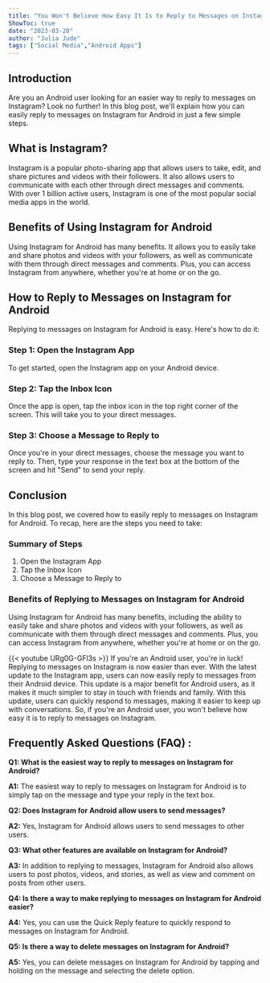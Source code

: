 ```yaml
---
title: "You Won't Believe How Easy It Is to Reply to Messages on Instagram for Android!"
ShowToc: true 
date: "2023-03-20"
author: "Julia Jude" 
tags: ["Social Media","Android Apps"]
---
```

## Introduction

Are you an Android user looking for an easier way to reply to messages on Instagram? Look no further! In this blog post, we'll explain how you can easily reply to messages on Instagram for Android in just a few simple steps.

## What is Instagram?

Instagram is a popular photo-sharing app that allows users to take, edit, and share pictures and videos with their followers. It also allows users to communicate with each other through direct messages and comments. With over 1 billion active users, Instagram is one of the most popular social media apps in the world.

## Benefits of Using Instagram for Android

Using Instagram for Android has many benefits. It allows you to easily take and share photos and videos with your followers, as well as communicate with them through direct messages and comments. Plus, you can access Instagram from anywhere, whether you're at home or on the go.

## How to Reply to Messages on Instagram for Android

Replying to messages on Instagram for Android is easy. Here's how to do it:

### Step 1: Open the Instagram App

To get started, open the Instagram app on your Android device.

### Step 2: Tap the Inbox Icon

Once the app is open, tap the inbox icon in the top right corner of the screen. This will take you to your direct messages.

### Step 3: Choose a Message to Reply to

Once you're in your direct messages, choose the message you want to reply to. Then, type your response in the text box at the bottom of the screen and hit "Send" to send your reply.

## Conclusion

In this blog post, we covered how to easily reply to messages on Instagram for Android. To recap, here are the steps you need to take: 

### Summary of Steps

1. Open the Instagram App
2. Tap the Inbox Icon
3. Choose a Message to Reply to

### Benefits of Replying to Messages on Instagram for Android

Using Instagram for Android has many benefits, including the ability to easily take and share photos and videos with your followers, as well as communicate with them through direct messages and comments. Plus, you can access Instagram from anywhere, whether you're at home or on the go.

{{< youtube URg0G-GFl3s >}} 
If you're an Android user, you're in luck! Replying to messages on Instagram is now easier than ever. With the latest update to the Instagram app, users can now easily reply to messages from their Android device. This update is a major benefit for Android users, as it makes it much simpler to stay in touch with friends and family. With this update, users can quickly respond to messages, making it easier to keep up with conversations. So, if you're an Android user, you won't believe how easy it is to reply to messages on Instagram.

## Frequently Asked Questions (FAQ) :
**Q1: What is the easiest way to reply to messages on Instagram for Android?**

**A1:** The easiest way to reply to messages on Instagram for Android is to simply tap on the message and type your reply in the text box.

**Q2: Does Instagram for Android allow users to send messages?**

**A2:** Yes, Instagram for Android allows users to send messages to other users.

**Q3: What other features are available on Instagram for Android?**

**A3:** In addition to replying to messages, Instagram for Android also allows users to post photos, videos, and stories, as well as view and comment on posts from other users.

**Q4: Is there a way to make replying to messages on Instagram for Android easier?**

**A4:** Yes, you can use the Quick Reply feature to quickly respond to messages on Instagram for Android.

**Q5: Is there a way to delete messages on Instagram for Android?**

**A5:** Yes, you can delete messages on Instagram for Android by tapping and holding on the message and selecting the delete option.


